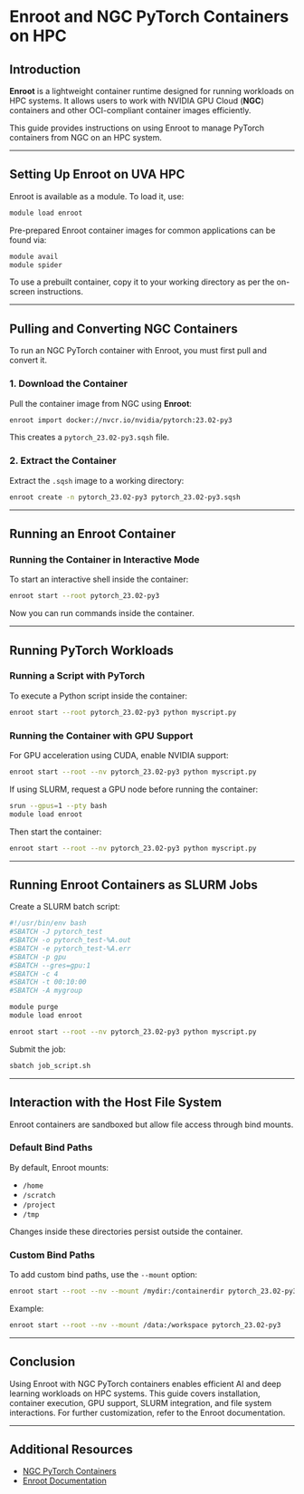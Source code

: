 # Enroot and NGC PyTorch Containers on HPC

## Introduction
**Enroot** is a lightweight container runtime designed for running workloads on HPC systems. It allows users to work with NVIDIA GPU Cloud (**NGC**) containers and other OCI-compliant container images efficiently. 

This guide provides instructions on using Enroot to manage PyTorch containers from NGC on an HPC system.

---

## Setting Up Enroot on UVA HPC

Enroot is available as a module. To load it, use:

```bash
module load enroot
```

Pre-prepared Enroot container images for common applications can be found via:

```bash
module avail
module spider
```

To use a prebuilt container, copy it to your working directory as per the on-screen instructions.

---

## Pulling and Converting NGC Containers

To run an NGC PyTorch container with Enroot, you must first pull and convert it.

### 1. Download the Container
Pull the container image from NGC using **Enroot**:

```bash
enroot import docker://nvcr.io/nvidia/pytorch:23.02-py3
```

This creates a `pytorch_23.02-py3.sqsh` file.

### 2. Extract the Container
Extract the `.sqsh` image to a working directory:

```bash
enroot create -n pytorch_23.02-py3 pytorch_23.02-py3.sqsh
```

---

## Running an Enroot Container

### Running the Container in Interactive Mode
To start an interactive shell inside the container:

```bash
enroot start --root pytorch_23.02-py3
```

Now you can run commands inside the container.

---

## Running PyTorch Workloads

### Running a Script with PyTorch
To execute a Python script inside the container:

```bash
enroot start --root pytorch_23.02-py3 python myscript.py
```

### Running the Container with GPU Support
For GPU acceleration using CUDA, enable NVIDIA support:

```bash
enroot start --root --nv pytorch_23.02-py3 python myscript.py
```

If using SLURM, request a GPU node before running the container:

```bash
srun --gpus=1 --pty bash
module load enroot
```

Then start the container:

```bash
enroot start --root --nv pytorch_23.02-py3 python myscript.py
```

---

## Running Enroot Containers as SLURM Jobs

Create a SLURM batch script:

```bash
#!/usr/bin/env bash
#SBATCH -J pytorch_test
#SBATCH -o pytorch_test-%A.out
#SBATCH -e pytorch_test-%A.err
#SBATCH -p gpu
#SBATCH --gres=gpu:1
#SBATCH -c 4
#SBATCH -t 00:10:00
#SBATCH -A mygroup

module purge
module load enroot

enroot start --root --nv pytorch_23.02-py3 python myscript.py
```

Submit the job:

```bash
sbatch job_script.sh
```

---

## Interaction with the Host File System

Enroot containers are sandboxed but allow file access through bind mounts.

### Default Bind Paths
By default, Enroot mounts:

- `/home`
- `/scratch`
- `/project`
- `/tmp`

Changes inside these directories persist outside the container.

### Custom Bind Paths
To add custom bind paths, use the `--mount` option:

```bash
enroot start --root --nv --mount /mydir:/containerdir pytorch_23.02-py3
```

Example:

```bash
enroot start --root --nv --mount /data:/workspace pytorch_23.02-py3
```

---

## Conclusion
Using Enroot with NGC PyTorch containers enables efficient AI and deep learning workloads on HPC systems. This guide covers installation, container execution, GPU support, SLURM integration, and file system interactions. For further customization, refer to the Enroot documentation.

---

## Additional Resources
- [NGC PyTorch Containers](https://ngc.nvidia.com/catalog/containers/nvidia:pytorch)
- [Enroot Documentation](https://github.com/NVIDIA/enroot)


